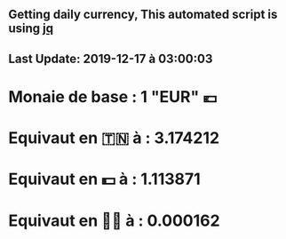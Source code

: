 ## Getting daily currency, This automated script is using [jq](https://stedolan.github.io/jq/)
## Last Update:  2019-12-17 à 03:00:03
 # Monaie de base : 1 "EUR" 💶 
 # Equivaut en 🇹🇳 à :  3.174212 
 # Equivaut en 💵 à : 1.113871
 # Equivaut en 🐱‍💻 à :  0.000162
